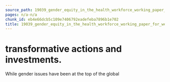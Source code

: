 ```yaml
---
source_path: 19039_gender_equity_in_the_health_workforce_working_paper_for_web_pdf.md
pages: n/a-n/a
chunk_id: eb4e66dcb5c109e7406792eadefeba7896b1e702
title: 19039_gender_equity_in_the_health_workforce_working_paper_for_web_pdf
---
```

# transformative actions and investments.

While gender issues have been at the top of the global
